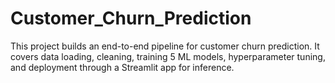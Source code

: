 # Customer_Churn_Prediction
This project builds an end-to-end pipeline for customer churn prediction. It covers data loading, cleaning, training 5 ML models, hyperparameter tuning, and deployment through a Streamlit app for inference.
